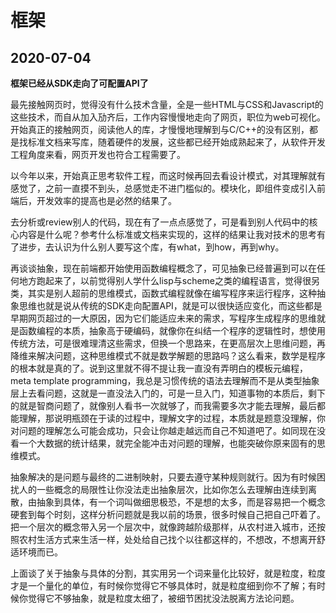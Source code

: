 # 框架


## 2020-07-04

**框架已经从SDK走向了可配置API了**

最先接触网页时，觉得没有什么技术含量，全是一些HTML与CSS和Javascript的这些技术，而自从加入劢齐后，工作内容慢慢地走向了网页，职位为web可视化。开始真正的接触网页，阅读他人的库，才慢慢地理解到与C/C++的没有区别，都是找标准文档来写库，随着硬件的发展，这些都已经开始成熟起来了，从软件开发工程角度来看，网页开发也符合工程需要了。

以今年以来，开始真正思考软件工程，而这时候再回去看设计模式，对其理解就有感觉了，之前一直摸不到头，总感觉走不进门槛似的。模块化，即组件变成引入前端后，开发效率的提高也是必然的结果了。

去分析或review别人的代码，现在有了一点点感觉了，可是看到别人代码中的核心内容是什么呢？参考什么标准或文档来实现的，这样的结果让我对技术的思考有了进步，去认识为什么别人要写这个库，有what，到how，再到why。

再谈谈抽象，现在前端都开始使用函数编程概念了，可见抽象已经普遍到可以在任何地方跑起来了，以前觉得别人学什么lisp与scheme之类的编程语言，觉得很另类，其实是别人超前的思维模式，函数式编程就像在编写程序来运行程序，这种抽象思维也就是说从传统的SDK走向配置API，就是可以很快适应变化，而这些都是早期网页超过的一大原因，因为它们能适应未来的需求，写程序生成程序的思维就是函数编程的本质，抽象高于硬编码，就像你在纠结一个程序的逻辑性时，想使用传统方法，可是很难理清这些需求，但换一个思路来，在更高层次上思维问题，再降维来解决问题，这种思维模式不就是数学解题的思路吗？这么看来，数学是程序的根本就是真的了。说到这里就不得不提让我一直没有弄明白的模板元编程，meta template programming，我总是习惯传统的语法去理解而不是从类型抽象层上去看问题，这就是一直没法入门的，可是一旦入门，知道事物的本质后，剩下的就是智商问题了，就像别人看书一次就够了，而我需要多次才能去理解，最后都能理解，那说明瓶颈在于读的过程中，理解文字的过程，本质就是题意没理解，你对问题的理解怎么可能会成功，只会让你越走越远而自己不知道吧了。如同现在没看一个大数据的统计结果，就完全能冲击对问题的理解，也能突破你原来固有的思维模式。

抽象解决的是问题与最终的二进制映射，只要去遵守某种规则就行。因为有时候困扰人的一些概念的局限性让你没法走出抽象层次，比如你怎么去理解由连续到离散，由抽象到具体，有一个词叫做细思极恐，不是想的太多，而是容易把一个概念硬套到每个时刻，这样分析问题就是我以前的场景，很多时候自己把自己吓着了。把一个层次的概念带入另一个层次中，就像跨越阶级那样，从农村进入城市，还按照农村生活方式来生活一样，处处给自己找个以往都这样的，不想改，不想离开舒适环境而已。

上面谈了关于抽象与具体的分割，其实用另一个词来量化比较好，就是粒度，粒度才是一个量化的单位，有时候你觉得它不够具体时，就是粒度细到你不了解；有时候你觉得它不够抽象，就是粒度太细了，被细节困扰没法脱离方法论问题。